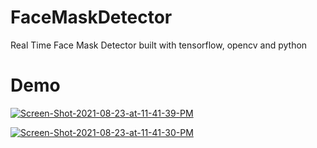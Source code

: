 # FaceMaskDetector
Real Time Face Mask Detector built with tensorflow, opencv and python


# Demo
<a href="https://ibb.co/9GbRWPp"><img src="https://i.ibb.co/SJtqBS6/Screen-Shot-2021-08-23-at-11-41-39-PM.png" alt="Screen-Shot-2021-08-23-at-11-41-39-PM" border="0"></a>

<a href="https://ibb.co/k1fFtGz"><img src="https://i.ibb.co/ZmPC0fv/Screen-Shot-2021-08-23-at-11-41-30-PM.png" alt="Screen-Shot-2021-08-23-at-11-41-30-PM" border="0"></a>
